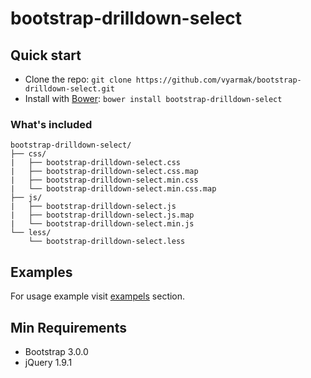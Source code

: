 # bootstrap-drilldown-select

## Quick start

* Clone the repo: `git clone https://github.com/vyarmak/bootstrap-drilldown-select.git`
* Install with [Bower](http://bower.io): `bower install bootstrap-drilldown-select`

### What's included
```
bootstrap-drilldown-select/
├── css/
|   ├── bootstrap-drilldown-select.css
|   ├── bootstrap-drilldown-select.css.map
|   ├── bootstrap-drilldown-select.min.css
|   └── bootstrap-drilldown-select.min.css.map
├── js/
|   ├── bootstrap-drilldown-select.js
|   ├── bootstrap-drilldown-select.js.map
|   └── bootstrap-drilldown-select.min.js
└── less/
    └── bootstrap-drilldown-select.less
```
## Examples

For usage example visit [exampels](https://github.com/vyarmak/bootstrap-drilldown-select/#examples) section.

## Min Requirements

* Bootstrap 3.0.0
* jQuery 1.9.1

